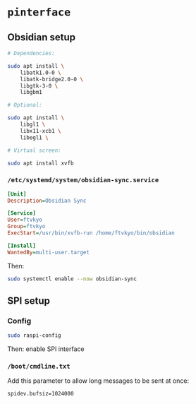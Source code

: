 # `pinterface`

## Obsidian setup

```sh
# Dependencies:

sudo apt install \
    libatk1.0-0 \
    libatk-bridge2.0-0 \
    libgtk-3-0 \
    libgbm1

# Optional:

sudo apt install \
    libgl1 \
    libx11-xcb1 \
    libegl1 \

# Virtual screen:

sudo apt install xvfb
```

### `/etc/systemd/system/obsidian-sync.service`

```ini
[Unit]
Description=Obsidian Sync

[Service]
User=ftvkyo
Group=ftvkyo
ExecStart=/usr/bin/xvfb-run /home/ftvkyo/bin/obsidian

[Install]
WantedBy=multi-user.target
```

Then:

```sh
sudo systemctl enable --now obsidian-sync
```


## SPI setup

### Config

```sh
sudo raspi-config
```

Then: enable SPI interface

### `/boot/cmdline.txt`

Add this parameter to allow long messages to be sent at once:

```
spidev.bufsiz=1024000
```
